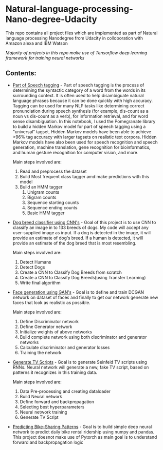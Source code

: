 # Natural-language-processing-Nano-degree-Udacity
This repo contains all project files which are implemented as part of Natural language processing Nanodegree from Udacity in colloboration with Amazon alexa and IBM Watson

*Majority of projects in this repo make use of Tensorflow deep learning framework for training neural networks*

## Contents:

* [Part of Speech tagging](https://github.com/raviteja-ganta/Natural-language-processing-Nano-degree-Udacity/tree/master/Part%20of%20Speech%20Tagging) - Part of speech tagging is the process of determining the syntactic 
  category of a word from the words in its surrounding context. It is often used to help disambiguate natural 
  language phrases because it can be done quickly with high accuracy. Tagging can be used for many NLP tasks 
  like determining correct pronunciation during speech synthesis (for example, dis-count as a noun vs dis-count as a verb), 
  for information retrieval, and for word sense disambiguation. In this notebook, I used the Pomegranate library to build a hidden Markov model for part of speech tagging using a "universal" tagset. Hidden Markov models have been able to achieve >96% tag accuracy with larger tagsets on realistic text corpora. Hidden Markov models have also been used for speech recognition and speech generation, machine translation, gene recognition for bioinformatics, and human gesture recognition for computer vision, and more.

  Main steps involved are:
  1) Read and preprocess the dataset
  2) Build Most frequent class tagger amd make predictions with this model
  3) Build an HMM tagger
     1) Unigram counts
     2) Bigram counts
     3) Sequence starting counts
     4) Sequence ending counts
     5) Basic HMM tagger
   
* [Dog breed classifier using CNN's](https://github.com/raviteja-ganta/Deep-Learning-Engineer-Nano-degree-Udacity/tree/master/Dog%20breed%20classifier%20using%20CNN's) - Goal of this project is to use CNN to classify an image in to 133 breeds of dogs. My code will accept any user-supplied image as input. If a dog is detected in the image, it will provide an estimate of dog's breed. If a human is detected, it will provide an estimate of the dog breed that is most resembling.

  Main steps involved are:
  1) Detect Humans
  2) Detect Dogs
  3) Create a CNN to Classify Dog Breeds from scratch
  4) Create a CNN to Classify Dog Breeds(using Transfer Learning)
  5) Write final algorithm

* [Face generation using GAN's](https://github.com/raviteja-ganta/Deep-Learning-Engineer-Nano-degree-Udacity/tree/master/Face%20generation%20using%20GAN's) - Goal is to define and train DCGAN network on dataset of faces and finally to get our network generate new faces that look as realistic as possible.

  Main steps involved are:
  1) Define Discriminator network
  2) Define Generator network
  3) Initialize weights of above networks
  4) Build complete network using both discriminator and generator networks
  5) Calculate discriminator and generator losses
  6) Training the network

* [Generate TV Scripts](https://github.com/raviteja-ganta/Deep-Learning-Engineer-Nano-degree-Udacity/tree/master/Generate%20TV%20Scripts) - Goal is to generate Seinfeld TV scripts using RNNs. Neural network will generate a new, fake TV script, based on patterns it recognizes in this training data.

  Main steps involved are:
  1) Data Pre-processing and creating dataloader
  2) Build Neural network
  3) Define forward and backpropagation
  4) Selecting best hyperparameters
  5) Neural network training
  6) Generate TV Script 

* [Predicting Bike-Sharing Patterns](https://github.com/raviteja-ganta/Deep-Learning-Engineer-Nano-degree-Udacity/tree/master/Predicting%20Bike-Sharing%20Patterns) - Goal is to build simple deep neural network to predict daily bike rental ridership using numpy and pandas. This project doesnot make use of Pytorch as main goal is to understand forward and backpropagation logic
